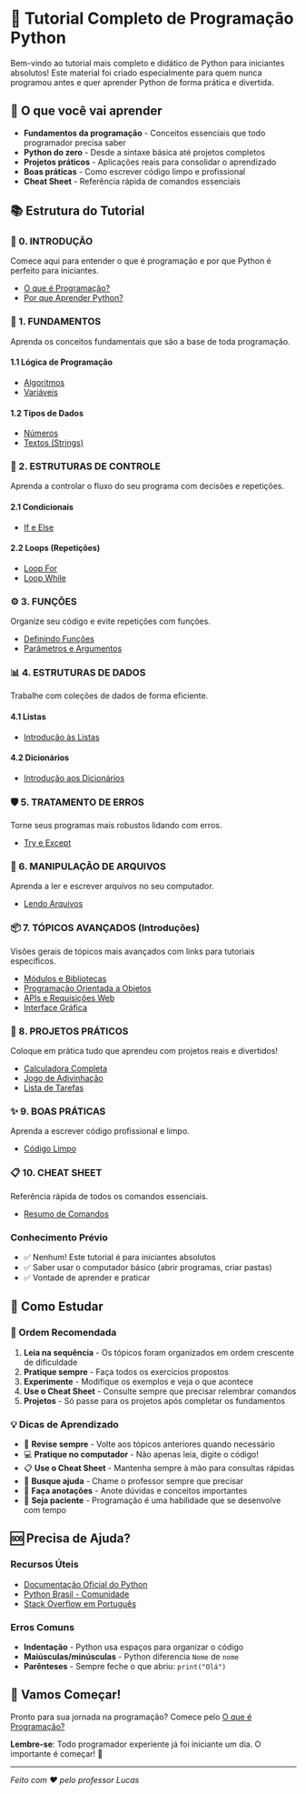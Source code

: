 # 🐍 Tutorial Completo de Programação Python

Bem-vindo ao tutorial mais completo e didático de Python para iniciantes absolutos! Este material foi criado especialmente para quem nunca programou antes e quer aprender Python de forma prática e divertida.

## 🎯 O que você vai aprender

- **Fundamentos da programação** - Conceitos essenciais que todo programador precisa saber
- **Python do zero** - Desde a sintaxe básica até projetos completos
- **Projetos práticos** - Aplicações reais para consolidar o aprendizado
- **Boas práticas** - Como escrever código limpo e profissional
- **Cheat Sheet** - Referência rápida de comandos essenciais

## 📚 Estrutura do Tutorial

### 🌟 0. INTRODUÇÃO
Comece aqui para entender o que é programação e por que Python é perfeito para iniciantes.

- [O que é Programação?](0-INTRODUCAO/0-O-Que-É-Programação.md)
- [Por que Aprender Python?](0-INTRODUCAO/1-Porque-Aprender.md)

### 🧠 1. FUNDAMENTOS
Aprenda os conceitos fundamentais que são a base de toda programação.

#### 1.1 Lógica de Programação
- [Algoritmos](1-FUNDAMENTOS/1-Lógica/1-Algoritmos.md)
- [Variáveis](1-FUNDAMENTOS/1-Lógica/2-Variáveis.md)

#### 1.2 Tipos de Dados
- [Números](1-FUNDAMENTOS/2-Tipos-de-Dados/1-Números.md)
- [Textos (Strings)](1-FUNDAMENTOS/2-Tipos-de-Dados/2-Textos.md)

### 🔄 2. ESTRUTURAS DE CONTROLE
Aprenda a controlar o fluxo do seu programa com decisões e repetições.

#### 2.1 Condicionais
- [If e Else](2-ESTRUTURAS-CONTROLE/1-If-Else.md)

#### 2.2 Loops (Repetições)
- [Loop For](2-ESTRUTURAS-CONTROLE/2-For.md)
- [Loop While](2-ESTRUTURAS-CONTROLE/3-While.md)

### ⚙️ 3. FUNÇÕES
Organize seu código e evite repetições com funções.

- [Definindo Funções](3-FUNCOES/1-Definindo-Funcoes.md)
- [Parâmetros e Argumentos](3-FUNCOES/2-Parametros-Argumentos.md)

### 📊 4. ESTRUTURAS DE DADOS
Trabalhe com coleções de dados de forma eficiente.

#### 4.1 Listas
- [Introdução às Listas](4-ESTRUTURAS-DADOS/1-Introducao-Listas.md)

#### 4.2 Dicionários
- [Introdução aos Dicionários](4-ESTRUTURAS-DADOS/2-Introducao-Dicionarios.md)

### 🛡️ 5. TRATAMENTO DE ERROS
Torne seus programas mais robustos lidando com erros.

- [Try e Except](5-TRATAMENTO-ERROS/1-Try-Except.md)

### 📁 6. MANIPULAÇÃO DE ARQUIVOS
Aprenda a ler e escrever arquivos no seu computador.

- [Lendo Arquivos](6-ARQUIVOS/1-Lendo-Arquivos.md)

### 📦 7. TÓPICOS AVANÇADOS (Introduções)
Visões gerais de tópicos mais avançados com links para tutoriais específicos.

- [Módulos e Bibliotecas](7-MODULOS/1-Introducao-Modulos.md)
- [Programação Orientada a Objetos](8-POO/1-Introducao-POO.md)
- [APIs e Requisições Web](10-APIS/1-Introducao-APIs.md)
- [Interface Gráfica](12-GUI/1-Introducao-GUI.md)

### 🚀 8. PROJETOS PRÁTICOS
Coloque em prática tudo que aprendeu com projetos reais e divertidos!

- [Calculadora Completa](9-PROJETOS/1-Calculadora.md)
- [Jogo de Adivinhação](9-PROJETOS/2-Jogo-Adivinhacao.md)
- [Lista de Tarefas](9-PROJETOS/3-Lista-Tarefas.md)

### ✨ 9. BOAS PRÁTICAS
Aprenda a escrever código profissional e limpo.

- [Código Limpo](11-BOAS-PRATICAS/1-Codigo-Limpo.md)

### 📋 10. CHEAT SHEET
Referência rápida de todos os comandos essenciais.

- [Resumo de Comandos](13-CHEAT-SHEET/1-Resumo-Comandos.md)

### Conhecimento Prévio
- ✅ Nenhum! Este tutorial é para iniciantes absolutos
- ✅ Saber usar o computador básico (abrir programas, criar pastas)
- ✅ Vontade de aprender e praticar

## 📖 Como Estudar

### 🎯 Ordem Recomendada
1. **Leia na sequência** - Os tópicos foram organizados em ordem crescente de dificuldade
2. **Pratique sempre** - Faça todos os exercícios propostos
3. **Experimente** - Modifique os exemplos e veja o que acontece
4. **Use o Cheat Sheet** - Consulte sempre que precisar relembrar comandos
5. **Projetos** - Só passe para os projetos após completar os fundamentos

### 💡 Dicas de Aprendizado
- 🔄 **Revise sempre** - Volte aos tópicos anteriores quando necessário
- 💻 **Pratique no computador** - Não apenas leia, digite o código!
- 📋 **Use o Cheat Sheet** - Mantenha sempre à mão para consultas rápidas
- 🤝 **Busque ajuda** - Chame o professor sempre que precisar
- 📝 **Faça anotações** - Anote dúvidas e conceitos importantes
- 🎯 **Seja paciente** - Programação é uma habilidade que se desenvolve com tempo

## 🆘 Precisa de Ajuda?

### Recursos Úteis
- [Documentação Oficial do Python](https://docs.python.org/pt-br/3/)
- [Python Brasil - Comunidade](https://python.org.br/)
- [Stack Overflow em Português](https://pt.stackoverflow.com/)

### Erros Comuns
- **Indentação** - Python usa espaços para organizar o código
- **Maiúsculas/minúsculas** - Python diferencia `Nome` de `nome`
- **Parênteses** - Sempre feche o que abriu: `print("Olá")`

## 🎉 Vamos Começar!

Pronto para sua jornada na programação? Comece pelo [O que é Programação?](0-INTRODUCAO/0-O-Que-É-Programação.md)

**Lembre-se**: Todo programador experiente já foi iniciante um dia. O importante é começar! 🚀

---

*Feito com ❤️ pelo professor Lucas*

